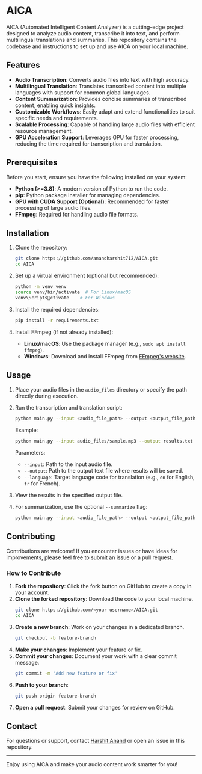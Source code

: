# AICA

AICA (Automated Intelligent Content Analyzer) is a cutting-edge project designed to analyze audio content, transcribe it into text, and perform multilingual translations and summaries. This repository contains the codebase and instructions to set up and use AICA on your local machine.

## Features

- **Audio Transcription**: Converts audio files into text with high accuracy.
- **Multilingual Translation**: Translates transcribed content into multiple languages with support for common global languages.
- **Content Summarization**: Provides concise summaries of transcribed content, enabling quick insights.
- **Customizable Workflows**: Easily adapt and extend functionalities to suit specific needs and requirements.
- **Scalable Processing**: Capable of handling large audio files with efficient resource management.
- **GPU Acceleration Support**: Leverages GPU for faster processing, reducing the time required for transcription and translation.

## Prerequisites

Before you start, ensure you have the following installed on your system:

- **Python (>=3.8)**: A modern version of Python to run the code.
- **pip**: Python package installer for managing dependencies.
- **GPU with CUDA Support (Optional)**: Recommended for faster processing of large audio files.
- **FFmpeg**: Required for handling audio file formats.

## Installation

1. Clone the repository:
   ```bash
   git clone https://github.com/anandharshit712/AICA.git
   cd AICA
   ```

2. Set up a virtual environment (optional but recommended):
   ```bash
   python -m venv venv
   source venv/bin/activate  # For Linux/macOS
   venv\Scriptsctivate    # For Windows
   ```

3. Install the required dependencies:
   ```bash
   pip install -r requirements.txt
   ```

4. Install FFmpeg (if not already installed):
   - **Linux/macOS**: Use the package manager (e.g., `sudo apt install ffmpeg`).
   - **Windows**: Download and install FFmpeg from [FFmpeg's website](https://ffmpeg.org/).

## Usage

1. Place your audio files in the `audio_files` directory or specify the path directly during execution.

2. Run the transcription and translation script:
   ```bash
   python main.py --input <audio_file_path> --output <output_file_path> --language <target_language>
   ```

   Example:
   ```bash
   python main.py --input audio_files/sample.mp3 --output results.txt --language fr
   ```

   Parameters:
   - `--input`: Path to the input audio file.
   - `--output`: Path to the output text file where results will be saved.
   - `--language`: Target language code for translation (e.g., `en` for English, `fr` for French).

3. View the results in the specified output file.

4. For summarization, use the optional `--summarize` flag:
   ```bash
   python main.py --input <audio_file_path> --output <output_file_path> --language <target_language> --summarize
   ```

## Contributing

Contributions are welcome! If you encounter issues or have ideas for improvements, please feel free to submit an issue or a pull request.

### How to Contribute

1. **Fork the repository**: Click the fork button on GitHub to create a copy in your account.
2. **Clone the forked repository**: Download the code to your local machine.
   ```bash
   git clone https://github.com/<your-username>/AICA.git
   cd AICA
   ```
3. **Create a new branch**: Work on your changes in a dedicated branch.
   ```bash
   git checkout -b feature-branch
   ```
4. **Make your changes**: Implement your feature or fix.
5. **Commit your changes**: Document your work with a clear commit message.
   ```bash
   git commit -m 'Add new feature or fix'
   ```
6. **Push to your branch**:
   ```bash
   git push origin feature-branch
   ```
7. **Open a pull request**: Submit your changes for review on GitHub.


## Contact

For questions or support, contact [Harshit Anand](https://github.com/anandharshit712) or open an issue in this repository.

---

Enjoy using AICA and make your audio content work smarter for you!
